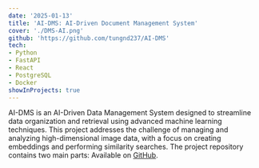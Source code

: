 ```yaml
---
date: '2025-01-13'
title: 'AI-DMS: AI-Driven Document Management System'
cover: './DMS-AI.png'
github: 'https://github.com/tungnd237/AI-DMS'
tech:
- Python
- FastAPI
- React
- PostgreSQL
- Docker
showInProjects: true
---
```


AI-DMS is an AI-Driven Data Management System designed to streamline data organization and retrieval using advanced machine learning techniques. This project addresses the challenge of managing and analyzing high-dimensional image data, with a focus on creating embeddings and performing similarity searches. The project repository contains two main parts:
Available on [GitHub](https://github.com/tungnd237/AI-DMS).
